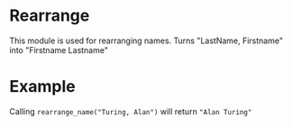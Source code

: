 Rearrange
=========

This module is used for rearranging names.
Turns "LastName, Firstname" into "Firstname Lastname"

# Example

Calling `rearrange_name("Turing, Alan")` will return `"Alan Turing"`
